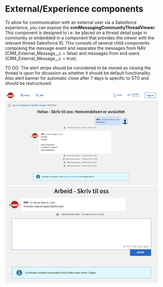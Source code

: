 # External/Experience components

To allow for communication with an external user via a Salesforce experience, you can expose the <strong>crmMessagingCommunityThreadViewer</strong>. This component is designed to i.e. be placed on a thread detail page in community or embedded in a component that provides the viewer with the relevant thread Salesforce ID. This consists of several child components composing the message event and separates the messages from NAV (CRM_External_Message\_\_c = false) and messages from end users (CRM_External_Message\_\_c = true).

TO DO: The alert stripe should be considered to be moved as closing the thread is upon for dicussion as whether it should be default functionality. Also alert banner for automatic close after 7 days is specific to STO and should be restructured.

![Community thread viewer](community_thread_viewer.png)
![Community thread viewer Open](community_thread_viewer_open.png)
